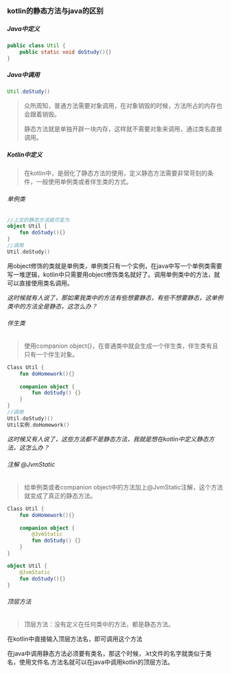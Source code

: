 ### kotlin的静态方法与java的区别

##### Java中定义

```java
public class Util {
    public static void doStudy(){}
}
```

##### Java中调用

```java
Util.doStudy()
```

> 众所周知，普通方法需要对象调用，在对象销毁的时候，方法所占的内存也会跟着销毁。
>
> 静态方法就是单独开辟一块内存，这样就不需要对象来调用，通过类名直接调用。

##### Kotlin中定义

> 在kotlin中，是弱化了静态方法的使用，定义静态方法需要非常苛刻的条件，一般使用单例类或者伴生类的方式。

###### 单例类

```kotlin
//上文的静态方法就可变为
object Util {
    fun doStudy(){}
}
//调用
Util.doStudy()
```

用object修饰的类就是单例类，单例类只有一个实例，在java中写一个单例类需要写一堆逻辑，kotlin中只需要用object修饰类名就好了。调用单例类中的方法，就可以直接使用类名调用。

*这时候就有人说了，那如果我类中的方法有些想要静态，有些不想要静态，这单例类中的方法全是静态，这怎么办？*

###### 伴生类

> 使用companion object{}，在普通类中就会生成一个伴生类，伴生类有且只有一个伴生对象。

```kotlin
Class Util {
	fun doHomework(){}
    
    companion object {
        fun doStudy() {}
    }
}
//调用
Util.doStudy)()
Util实例.doHomework()
```

*这时候又有人说了，这些方法都不是静态方法，我就是想在kotlin中定义静态方法，这怎么办？*

###### 注解 @JvmStatic

> 给单例类或者companion object中的方法加上@JvmStatic注解，这个方法就变成了真正的静态方法。

```kotlin
Class Util {
	fun doHomework(){}
    
    companion object {
        @JvmStatic
        fun doStudy() {}
    }
}

object Util {
    @JvmStatic
    fun doStudy(){}
}
```

###### 顶层方法

> 顶层方法：没有定义在任何类中的方法，都是静态方法。

在kotlin中直接输入顶层方法名，即可调用这个方法

在java中调用静态方法必须要有类名，那这个时候，.kt文件的名字就类似于类名，使用文件名.方法名就可以在java中调用kotlin的顶层方法。